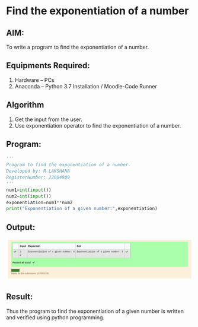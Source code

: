 # Find the exponentiation of a number

## AIM:
To write a program to find the exponentiation of a number.

## Equipments Required:
1. Hardware – PCs
2. Anaconda – Python 3.7 Installation / Moodle-Code Runner

## Algorithm
1. Get the input from the user.
2. Use exponentiation operator to find the exponentiation of a number.

## Program:
```python
'''
Program to find the exponentiation of a number.
Developed by: R LAKSHANA
RegisterNumber: 22004909
'''
num1=int(input())
num2=int(input())
exponentiation=num1**num2
print("Exponentiation of a given number:",exponentiation)
```

## Output:
![output](/Output.png)

## Result:
Thus the program to find the exponentiation of a given number is written and verified using python programming.

